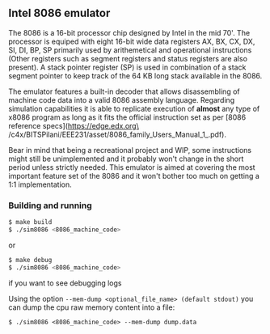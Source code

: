 ## Intel 8086 emulator

The 8086 is a 16-bit processor chip designed by Intel in the mid 70'.
The processor is equiped with eight 16-bit wide data registers AX, BX, CX, DX,
SI, DI, BP, SP primarily used by arithemetical and operational instructions
(Other registers such as segment registers  and status registers are also
present). A stack pointer register (SP) is used in combination of a stack
segment pointer to keep track of the 64 KB long stack available in the 8086.

The emulator features a built-in decoder that allows disassembling of machine 
code data into a valid 8086 assembly language. Regarding simulation
capabilities it is able to replicate execution of **almost** any type of x8086
program as long as it fits the official instruction set as per
[8086 reference specs](https://edge.edx.org\
/c4x/BITSPilani/EEE231/asset/8086_family_Users_Manual_1_.pdf).

Bear in mind that being a recreational project and WIP, some instructions
might still be unimplemented and it probably won't change in the short
period unless strictly needed. This emulator is aimed at covering the most
important feature set of the 8086 and it won't bother too much on getting a 1:1
implementation.

### Building and running

```bash
$ make build
$ ./sim8086 <8086_machine_code>
```
or 
```bash
$ make debug
$ ./sim8086 <8086_machine_code> 
```
if you want to see debugging logs

Using the option `--mem-dump <optional_file_name> (default stdout)` you can dump
the cpu raw memory content into a file:
```
$ ./sim8086 <8086_machine_code> --mem-dump dump.data
```
